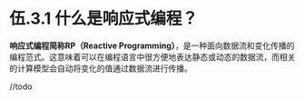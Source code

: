 # 伍.3.1 什么是响应式编程？

**响应式编程简称RP（Reactive Programming）**，是一种面向数据流和变化传播的编程范式。这意味着可以在编程语言中很方便地表达静态或动态的数据流，而相关的计算模型会自动将变化的值通过数据流进行传播。

//todo

